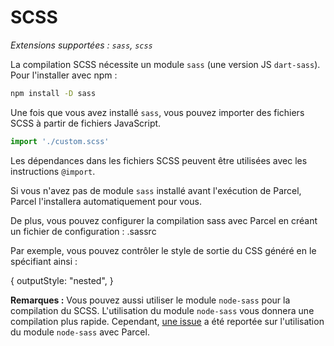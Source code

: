 # SCSS

_Extensions supportées : `sass`, `scss`_

La compilation SCSS nécessite un module `sass` (une version JS `dart-sass`). Pour l'installer avec npm :

```bash
npm install -D sass
```

Une fois que vous avez installé `sass`, vous pouvez importer des fichiers SCSS à partir de fichiers JavaScript.

```javascript
import './custom.scss'
```

Les dépendances dans les fichiers SCSS peuvent être utilisées avec les instructions `@import`.

Si vous n'avez pas de module `sass` installé avant l'exécution de Parcel, Parcel l'installera automatiquement pour vous.

De plus, vous pouvez configurer la compilation sass avec Parcel en créant un fichier de configuration : .sassrc

Par exemple, vous pouvez contrôler le style de sortie du CSS généré en le spécifiant ainsi :

{
outputStyle: "nested",
}

**Remarques :** Vous pouvez aussi utiliser le module `node-sass` pour la compilation du SCSS. L'utilisation du module `node-sass` vous donnera une compilation plus rapide. Cependant, [une issue](https://github.com/parcel-bundler/parcel/issues/1836) a été reportée sur l'utilisation du module `node-sass` avec Parcel.
